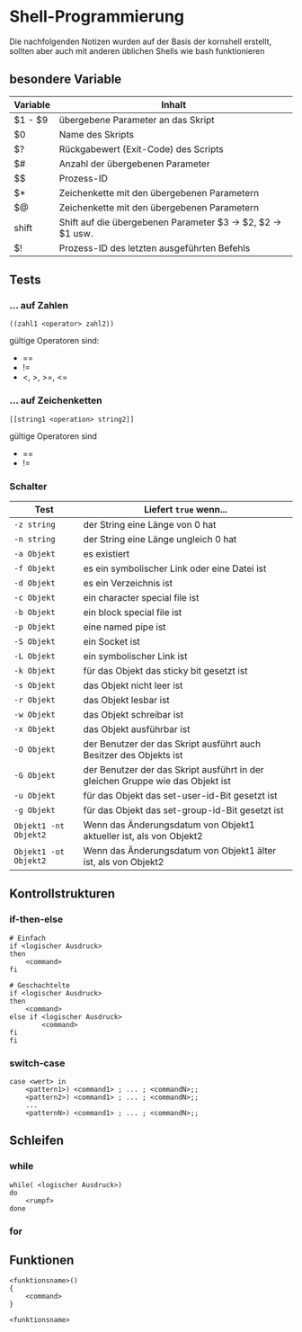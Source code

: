 # Shell-Programmierung
Die nachfolgenden Notizen wurden auf der Basis der kornshell erstellt, sollten aber auch mit anderen üblichen Shells wie bash funktionieren

## besondere Variable
| Variable | Inhalt |
| -- | -- |
| $1 - $9 | übergebene Parameter an das Skript |
| $0 | Name des Skripts |
| $? | Rückgabewert (Exit-Code) des Scripts |
| $# | Anzahl der übergebenen Parameter |
| $$ | Prozess-ID |
| $* | Zeichenkette mit den übergebenen Parametern |
| $@ | Zeichenkette mit den übergebenen Parametern |
| shift | Shift auf die übergebenen Parameter $3 -> $2, $2 -> $1 usw. |
| $! | Prozess-ID des letzten ausgeführten Befehls |

## Tests
### ... auf Zahlen
```
((zahl1 <operator> zahl2))
```

gültige Operatoren sind:
 * ==
 * !=
 * <, >, >=, <=

### ... auf Zeichenketten
```
[[string1 <operation> string2]]
```
gültige Operatoren sind
 * ==
 * !=

### Schalter
| Test | Liefert `true` wenn...
| -- | -- |
| `-z string` | der String eine Länge von 0 hat |
| `-n string` | der String eine Länge ungleich 0 hat |
| `-a Objekt` | es existiert |
| `-f Objekt` | es ein symbolischer Link oder eine Datei ist |
| `-d Objekt` | es ein Verzeichnis ist |
| `-c Objekt` | ein character special file ist |
| `-b Objekt` | ein block special file ist |
| `-p Objekt` | eine named pipe ist |
| `-S Objekt` | ein Socket ist |
| `-L Objekt` | ein symbolischer Link ist |
| `-k Objekt` | für das Objekt das sticky bit gesetzt ist |
| `-s Objekt` | das Objekt nicht leer ist |
| `-r Objekt` | das Objekt lesbar ist |
| `-w Objekt` | das Objekt schreibar ist |
| `-x Objekt` | das Objekt ausführbar ist |
| `-O Objekt` | der Benutzer der das Skript ausführt auch Besitzer des Objekts ist |
| `-G Objekt` | der Benutzer der das Skript ausführt in der gleichen Gruppe wie das Objekt ist |
| `-u Objekt` | für das Objekt das set-user-id-Bit gesetzt ist |
| `-g Objekt` | für das Objekt das set-group-id-Bit gesetzt ist |
| `Objekt1 -nt Objekt2` | Wenn das Änderungsdatum von Objekt1 aktueller ist, als von Objekt2 |
| `Objekt1 -ot Objekt2` | Wenn das Änderungsdatum von Objekt1 älter ist, als von Objekt2 |

## Kontrollstrukturen
### if-then-else
```
# Einfach
if <logischer Ausdruck>
then
	<command>
fi

# Geschachtelte
if <logischer Ausdruck>
then 
	<command>
else if <logischer Ausdruck>
      	<command>
fi
fi
```


### switch-case
```
case <wert> in
	<pattern1>) <command1> ; ... ; <commandN>;;
	<pattern2>) <command1> ; ... ; <commandN>;;
	...
	<patternN>) <command1> ; ... ; <commandN>;;
```

## Schleifen
### while
```
while( <logischer Ausdruck>)
do
	<rumpf>
done
```
### for

## Funktionen
```
<funktionsname>()
{
	<command>
}

<funktionsname>
```
